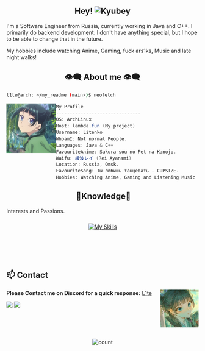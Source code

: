 <h2 align="center">Hey! <img height="35" alt="Kyubey" src="https://raw.githubusercontent.com/innng/innng/master/assets/kyubey.gif"/></h2>

I'm a Software Engineer from Russia, currently working in Java and C++. I primarily do backend development. I don't have
anything special, but I hope to be able to change that in the future.

My hobbies include watching Anime, Gaming, fuck ars1ks, Music and late night walks!

<h2 align="center"> 👁️‍🗨️ About me 👁️‍🗨️ </h2>

```sh
l1te@arch: ~/my_readme (main⚡)$ neofetch
```

<img align="left" src="img/mao.jpg" width="130px"/>

```csharp
My Profile
-------------------------------
OS: ArchLinux
Host: lambda.fun (My project)
Username: Litenko
WhoamI: Not normal People.
Languages: Java & C++
FavouriteAnime: Sakura-sou no Pet na Kanojo.
Waifu: 綾波レイ (Rei Ayanami)
Location: Russia, Omsk.
FavouriteSong: Ты любишь танцевать - CUPSIZE.
Hobbies: Watching Anime, Gaming and Listening Music
```



<div>
<h2 align="center"> 🔎Knowledge📖 </h2>
</div>
<div align = "center">
<p align = "justify">Interests and Passions. <br></p>
<p align = "center">
     <a href="https://skillicons.dev/icons?i=js,laravel,ts">
        <img style="margin: 10px"src="https://skillicons.dev/icons?i=java,cpp,bash,gradle,postman,vscode,idea,arch,kali,linux,discord,obsidian&perline=5" alt="My Skills"/> 
    </a>
</p>
</div>
<br>

<br>
<br>

## **📫 Contact**

<a href="https://github.com/DikaArdnt"><img align="right" width="100" src="img/maomao.jpg" /></a> **Please Contact me on Discord for a quick
response:** [L1te](https://discord.com/users/698065378219262022)


[![](https://img.shields.io/badge/Discord-7289DA?logo=discord&logoColor=white)](https://discord.com/users/698065378219262022)
[![](https://img.shields.io/badge/Telegram-2ca5e0?logo=telegram&logoColor=white)](https://t.me/anil1te)

<br>

<br>
<br>
<div align="center">
    <p>
        <img alt="count" src="https://count.getloli.com/@lite-visitors?name=lite-visitors&theme=random&padding=6&offset=0&align=center&scale=1&pixelated=1&darkmode=auto">
    </p>
</div>
